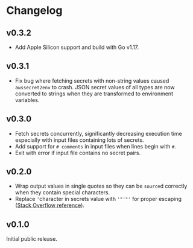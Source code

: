 # Changelog

## v0.3.2

* Add Apple Silicon support and build with Go v1.17.

## v0.3.1

* Fix bug where fetching secrets with non-string values caused `awssecret2env` to crash. JSON secret values of all types are now converted to strings when they are transformed to environment variables.

## v0.3.0

* Fetch secrets concurrently, significantly decreasing execution time especially with input files containing lots of secrets.
* Add support for `# comments` in input files when lines begin with `#`.
* Exit with error if input file contains no secret pairs.

## v0.2.0

* Wrap output values in single quotes so they can be `source`d correctly when they contain special characters.
* Replace `'`character in secrets value with `'"'"'` for proper escaping ([Stack Overflow reference](https://stackoverflow.com/questions/1250079/how-to-escape-single-quotes-within-single-quoted-strings)).

## v0.1.0

Initial public release.
